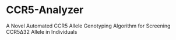 # CCR5-Analyzer
A Novel Automated CCR5 Allele Genotyping Algorithm for Screening CCR5∆32 Allele in Individuals
